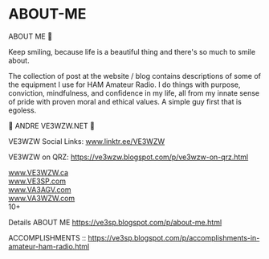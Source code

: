 # ABOUT-ME
ABOUT ME 🌱

Keep smiling, because life is a beautiful thing and there's so much to smile about.


The collection of post at the website / blog contains descriptions of some of the equipment I use for HAM Amateur Radio.  I do things with purpose, conviction, mindfulness, and confidence in my life, all from my innate sense of pride with proven moral and ethical values.  A simple guy first that is egoless.



 ANDRE VE3WZW.NET 

VE3WZW Social Links:   www.linktr.ee/VE3WZW

VE3WZW on QRZ:  https://ve3wzw.blogspot.com/p/ve3wzw-on-qrz.html


www.VE3WZW.ca </br>
www.VE3SP.com </br>
www.VA3AGV.com </br>
www.VA3WZW.com </br>
10+ </br>


Details ABOUT ME
https://ve3sp.blogspot.com/p/about-me.html

ACCOMPLISHMENTS ::
https://ve3sp.blogspot.com/p/accomplishments-in-amateur-ham-radio.html


